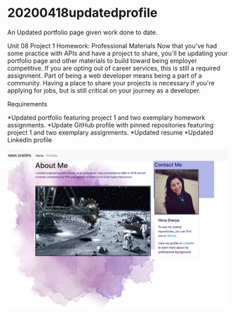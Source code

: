 # 20200418updatedprofile
An Updated portfolio page given work done to date.

Unit 08 Project 1 Homework: Professional Materials
Now that you've had some practice with APIs and have a project to share, you'll be updating your portfolio page and other materials to build toward being employer competitive.
If you are opting out of career services, this is still a required assignment. Part of being a web developer means being a part of a community. Having a place to share your projects is necessary if you're applying for jobs, but is still critical on your journey as a developer.

Requirements


*Updated portfolio featuring project 1 and two exemplary homework assignments.
*Update GitHub profile with pinned repositories featuring project 1 and two exemplary assignments.
*Updated resume
*Updated LinkedIn profile

<img src="updatedportfolio.png" alt="Updated Portfolio Screenshot">

